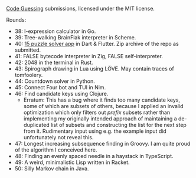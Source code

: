 [Code Guessing](https://cg.esolangs.gay/) submissions, licensed under the MIT license.

Rounds:

* 38: I-expression calculator in Go.
* 39: Tree-walking BrainFlak interpreter in Scheme.
* 40: [15 puzzle solver app](https://github.com/appgurueu/15) in Dart & Flutter. Zip archive of the repo as submitted.
* 41: FALSE bytecode interpreter in Zig, FALSE self-interpreter.
* 42: 2048 in the terminal in Rust.
* 43: Spirograph drawing in Lua using LÖVE. May contain traces of tomfoolery.
* 44: Countdown solver in Python.
* 45: Connect Four bot and TUI in Nim.
* 46: Find candidate keys using Clojure.
	* Erratum: This has a bug where it finds too many candidate keys,
	  some of which are subsets of others, because I applied
	  an invalid optimization which only filters out *prefix* subsets
	  rather than implementing my originally intended approach
	  of maintaining a de-duplicated list of subsets
	  and constructing the list for the next step from it.
	  Rudimentary input using e.g. the example input
	  did unfortunately not reveal this.
* 47: Longest increasing subsequence finding in Groovy.
      I am quite proud of the algorithm I conceived here.
* 48: Finding an evenly spaced needle in a haystack in TypeScript.
* 49: A weird, minimalistic Lisp written in Racket.
* 50: Silly Markov chain in Java.
